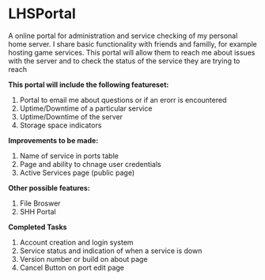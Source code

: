 # LHSPortal
A online portal for administration and service checking of my personal home server. I share basic functionality with friends and familly, for example hosting game services. This portal will allow them to reach me about issues with the server and to check the status of the service they are trying to reach

<b>This portal will include the following featureset:</b>
<ol>
  <li>Portal to email me about questions or if an erorr is encountered</li>
  <li>Uptime/Downtime of a particular service</li>
  <li>Uptime/Downtime of the server</li>
  <li>Storage space indicators</li>
</ol>

<b>Improvements to be made:</b>
<ol>
  <li>Name of service in ports table</li>
  <li>Page and ability to chnage user credentials</li>
  <li>Active Services page (public page)</li>
</ol>

<b>Other possible features:</b>
<ol>
  <li>File Broswer</li>
  <li>SHH Portal</li>
</ol>


<b>Completed Tasks</b>
<ol>
  <li>Account creation and login system</li>
  <li>Service status and indication of when a service is down</li>
  <li>Version number or build on about page</li>
  <li>Cancel Button on port edit page</li>
</ol>
